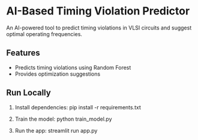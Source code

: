 # AI-Based Timing Violation Predictor

An AI-powered tool to predict timing violations in VLSI circuits and suggest optimal operating frequencies.

## Features
- Predicts timing violations using Random Forest
- Provides optimization suggestions

## Run Locally
1. Install dependencies:
   pip install -r requirements.txt

2. Train the model:
   python train_model.py

3. Run the app:
   streamlit run app.py
